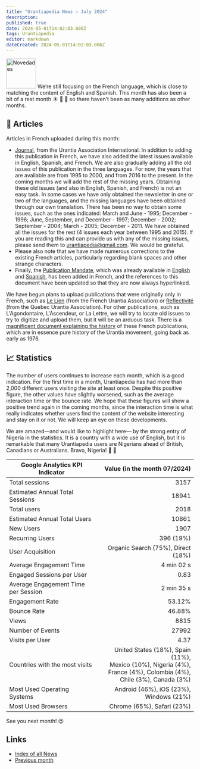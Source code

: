 ```yaml
---
title: "Urantiapedia News — July 2024"
description: 
published: true
date: 2024-05-01T14:02:03.086Z
tags: Urantiapedia
editor: markdown
dateCreated: 2024-05-01T14:02:03.086Z
---
```


<img src="/_assets/svg/icon-news.svg" alt="Novedades" style="width: 80px;"> We’re still focusing on the French language, which is close to matching the content of English and Spanish. This month has also been a bit of a rest month :sunny: :beer: :sunrise_over_mountains: so there haven’t been as many additions as other months.

## :page_with_curl: Articles

Articles in French uploaded during this month:

- [Journal](/fr/index/articles_iua_journal), from the Urantia Association International. In addition to adding this publication in French, we have also added the latest issues available in English, Spanish, and French. We are also gradually adding all the old issues of this publication in the three languages. For now, the years that are available are from 1995 to 2000, and from 2016 to the present. In the coming months we will add the rest of the missing years. Obtaining these old issues (and also in English, Spanish, and French) is not an easy task. In some cases we have only obtained the newsletter in one or two of the languages, and the missing languages ​​have been obtained through our own translation. There has been no way to obtain some issues, such as the ones indicated: March and June - 1995; December - 1996; June, September, and December - 1997; December - 2002; September - 2004; March - 2005; December - 2011. We have obtained all the issues for the rest (4 issues each year between 1995 and 2015). If you are reading this and can provide us with any of the missing issues, please send them to urantiapedia@gmail.com. We would be grateful. 
- Please also note that we have made numerous corrections to the existing French articles, particularly regarding blank spaces and other strange characters.
- Finally, the [Publication Mandate](/fr/article/The_Publication_Mandate), which was already available in [English](/en/article/The_Publication_Mandate) and [Spanish](/es/article/The_Publication_Mandate), has been added in French, and the references to this document have been updated so that they are now always hyperlinked.

We have begun plans to upload publications that were originally only in French, such as [Le Lien](http://lien.urantia.fr/) (from the French Urantia Association) or [Reflectivité](https://www.urantia-quebec.ca/publications/reflectivite) (from the Quebec Urantia Association). For other publications, such as L'Agondontaire, L'Ascendeur, or La Lettre, we will try to locate old issues to try to digitize and upload them, but it will be an arduous task. There is a [magnificent document explaining the history](http://lien.urantia.fr/100supplement.pdf) of these French publications, which are in essence pure history of the Urantia movement, going back as early as 1976.


## :chart_with_upwards_trend: Statistics

The number of users continues to increase each month, which is a good indication. For the first time in a month, Urantiapedia has had more than 2,000 different users visiting the site at least once. Despite this positive figure, the other values ​​have slightly worsened, such as the average interaction time or the bounce rate. We hope that these figures will show a positive trend again in the coming months, since the interaction time is what really indicates whether users find the content of the website interesting and stay on it or not. We will keep an eye on these developments.

We are amazed—and would like to highlight here— by the strong entry of Nigeria in the statistics. It is a country with a wide use of English, but it is remarkable that many Urantiapedia users are Nigerians ahead of British, Canadians or Australians. Bravo, Nigeria! :clap: :clap:

Google Analytics KPI Indicator | Value (in the month 07/2024)
--- | ---:
Total sessions | 3157
Estimated Annual Total Sessions | 18941
Total users | 2018
Estimated Annual Total Users | 10861
New Users | 1907
Recurring Users | 396 (19%)
User Acquisition | Organic Search (75%), Direct (18%)
Average Engagement Time | 4 min 02 s
Engaged Sessions per User | 0.83
Average Engagement Time per Session | 2 min 35 s
Engagement Rate | 53.12%
Bounce Rate | 46.88%
Views | 8815
Number of Events | 27992
Visits per User | 4.37
Countries with the most visits | United States (18%), Spain (11%), <br>Mexico (10%), Nigeria (4%), <br>France (4%), Colombia (4%),<br>Chile (3%), Canada (3%) 
Most Used Operating Systems | Android (46%), iOS (23%), Windows (21%) 
Most Used Browsers | Chrome (65%), Safari (23%) 

See you next month! :wink: 

## Links 

- [Index of all News](/en/news)
- [Previous month](/en/news/2024/06)